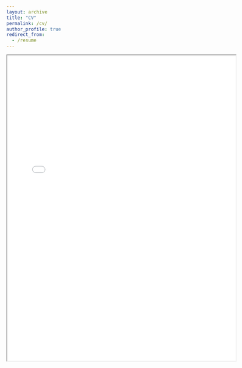 ```yaml
---
layout: archive
title: "CV"
permalink: /cv/
author_profile: true
redirect_from:
  - /resume
---
```



<iframe src="../files/An_Cao_Resume.pdf" width="600" height="800"></iframe>

